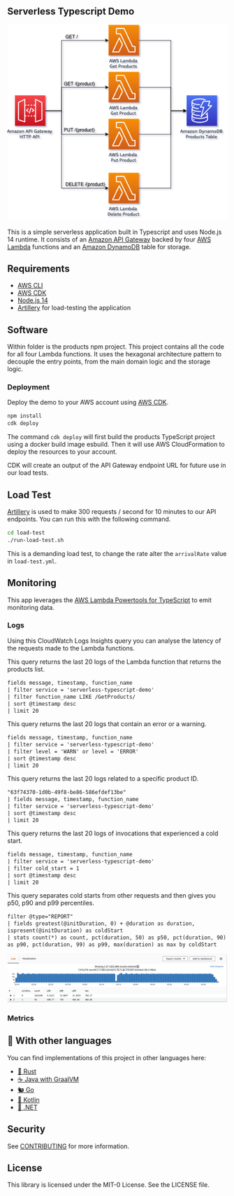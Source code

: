 ## Serverless Typescript Demo



<p align="center">
  <img src="imgs/diagram.png" alt="Architecture diagram"/>
</p>

This is a simple serverless application built in Typescript and uses Node.js 14 runtime. It consists of an 
[Amazon API Gateway](https://aws.amazon.com/api-gateway/) backed by four [AWS Lambda](https://aws.amazon.com/lambda/) 
functions and an [Amazon DynamoDB](https://aws.amazon.com/dynamodb/) table for storage. 

## Requirements

- [AWS CLI](https://aws.amazon.com/cli/)
- [AWS CDK](https://aws.amazon.com/cdk/)
- [Node.js 14](https://nodejs.org/)
- [Artillery](https://www.artillery.io/) for load-testing the application

## Software

Within folder is the products npm project. This project contains all the code for all four Lambda 
functions. It uses the hexagonal architecture pattern to decouple the entry points, from the main domain logic and the 
storage logic.


### Deployment

Deploy the demo to your AWS account using [AWS CDK](https://aws.amazon.com/cdk/).

```bash
npm install
cdk deploy
```

The command `cdk deploy` will first build the products TypeScript project using a docker build image esbuild.
Then it will use AWS CloudFormation to deploy the resources to your account.

CDK will create an output of the API Gateway endpoint URL for future use in our load tests.

## Load Test

[Artillery](https://www.artillery.io/) is used to make 300 requests / second for 10 minutes to our API endpoints. You can run this
with the following command.

```bash
cd load-test
./run-load-test.sh
```

This is a demanding load test, to change the rate alter the `arrivalRate` value in `load-test.yml`.

## Monitoring

This app leverages the [AWS Lambda Powertools for TypeScript](https://awslabs.github.io/aws-lambda-powertools-typescript) to emit monitoring data. 

### Logs

Using this CloudWatch Logs Insights query you can analyse the latency of the requests made to the Lambda functions.

This query returns the last 20 logs of the Lambda function that returns the products list.

```
fields message, timestamp, function_name
| filter service = 'serverless-typescript-demo'
| filter function_name LIKE /GetProducts/
| sort @timestamp desc
| limit 20
```

This query returns the last 20 logs that contain an error or a warning.

```
fields message, timestamp, function_name
| filter service = 'serverless-typescript-demo'
| filter level = 'WARN' or level = 'ERROR'
| sort @timestamp desc
| limit 20
```

This query returns the last 20 logs related to a specific product ID.

```
"63f74370-1d0b-49f8-be86-586efdef13be"
| fields message, timestamp, function_name
| filter service = 'serverless-typescript-demo'
| sort @timestamp desc
| limit 20
```

This query returns the last 20 logs of invocations that experienced a cold start.

```
fields message, timestamp, function_name
| filter service = 'serverless-typescript-demo'
| filter cold_start = 1
| sort @timestamp desc
| limit 20
```

This query separates cold starts from other requests and then gives you p50, p90 and p99 percentiles.

```
filter @type="REPORT"
| fields greatest(@initDuration, 0) + @duration as duration, ispresent(@initDuration) as coldStart
| stats count(*) as count, pct(duration, 50) as p50, pct(duration, 90) as p90, pct(duration, 99) as p99, max(duration) as max by coldStart
```
<p align="center">
  <img src="imgs/test.png" alt="Sample test result"/>
</p>

### Metrics



## 👀 With other languages

You can find implementations of this project in other languages here:

* [🦀  Rust](https://github.com/aws-samples/serverless-rust-demo)
* [☕ Java with GraalVM](https://github.com/aws-samples/serverless-graalvm-demo)
* [🐿️ Go](https://github.com/aws-samples/serverless-go-demo)
* [🤖 Kotlin](https://github.com/aws-samples/serverless-kotlin-demo)
* [🥅 .NET](https://github.com/aws-samples/serverless-dotnet-demo)

## Security

See [CONTRIBUTING](CONTRIBUTING.md#security-issue-notifications) for more information.

## License

This library is licensed under the MIT-0 License. See the LICENSE file.

